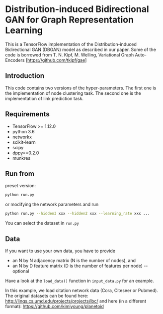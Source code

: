 # Distribution-induced Bidirectional GAN for Graph Representation Learning

This is a TensorFlow implementation of the Distribution-induced Bidirectional GAN (DBGAN) model as described in our paper.
Some of the code is borrowed from T. N. Kipf, M. Welling, Variational Graph Auto-Encoders [https://github.com/tkipf/gae]

## Introduction
This code contains two versions of the hyper-parameters. The first one is the implementation of node clustering task. The second one is the implementation of link prediction task.

## Requirements
* TensorFlow >= 1.12.0
* python 3.6
* networkx
* scikit-learn
* scipy
* dppy==0.2.0
* munkres

## Run from
preset version:
```bash
python run.py
```
or modifying the network parameters and run
```bash
python run.py --hidden3 xxx --hidden2 xxx --learning_rate xxx ...
```

You can select the dataset in ```run.py```

## Data

If you want to use your own data, you have to provide 
* an N by N adjacency matrix (N is the number of nodes), and
* an N by D feature matrix (D is the number of features per node) -- optional

Have a look at the `load_data()` function in `input_data.py` for an example.

In this example, we load citation network data (Cora, Citeseer or Pubmed). The original datasets can be found here: http://linqs.cs.umd.edu/projects/projects/lbc/ and here (in a different format): https://github.com/kimiyoung/planetoid
